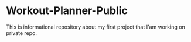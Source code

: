 # Workout-Planner-Public
This is informational repository about my first project that I'am working on private repo.
